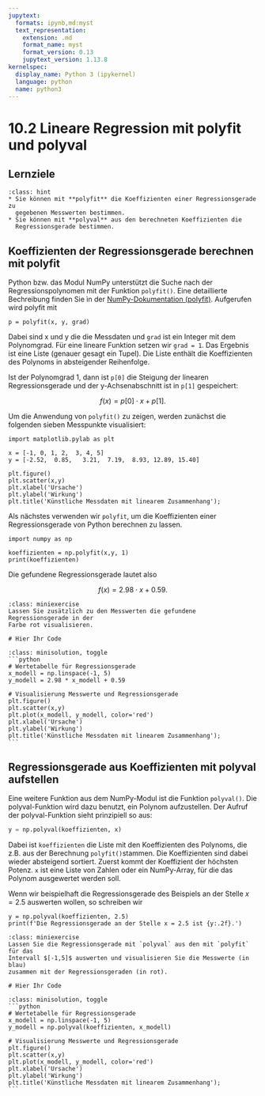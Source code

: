 ```yaml
---
jupytext:
  formats: ipynb,md:myst
  text_representation:
    extension: .md
    format_name: myst
    format_version: 0.13
    jupytext_version: 1.13.8
kernelspec:
  display_name: Python 3 (ipykernel)
  language: python
  name: python3
---
```


# 10.2 Lineare Regression mit polyfit und polyval

## Lernziele

```{admonition} Lernziele
:class: hint
* Sie können mit **polyfit** die Koeffizienten einer Regressionsgerade zu
  gegebenen Messwerten bestimmen.
* Sie können mit **polyval** aus den berechneten Koeffizienten die
  Regressionsgerade bestimmen.
```

## Koeffizienten der Regressionsgerade berechnen mit polyfit

Python bzw. das Modul NumPy unterstützt die Suche nach der Regressionspolynomen
mit der Funktion `polyfit()`. Eine detaillierte Bechreibung finden Sie ìn der
[NumPy-Dokumentation
(polyfit)](https://numpy.org/doc/stable/reference/generated/numpy.polynomial.polynomial.polyfit.html).
Aufgerufen wird polyfit mit

`p = polyfit(x, y, grad)`

Dabei sind x und y die die Messdaten und `grad` ist ein Integer mit dem
Polynomgrad. Für eine lineare Funktion setzen wir `grad = 1`. Das Ergebnis ist
eine Liste (genauer gesagt ein Tupel). Die Liste enthält die Koeffizienten des
Polynoms in absteigender Reihenfolge.

Ist der Polynomgrad 1, dann ist `p[0]` die Steigung der linearen
Regressionsgerade und der y-Achsenabschnitt ist in `p[1]` gespeichert:

$$f(x) = p[0] \cdot x + p[1].$$

Um die Anwendung von `polyfit()` zu zeigen, werden zunächst die folgenden sieben
Messpunkte visualisiert:

```{code-cell} ipython3
import matplotlib.pylab as plt

x = [-1, 0, 1, 2,  3, 4, 5]
y = [-2.52,  0.85,   3.21,  7.19,  8.93, 12.89, 15.40]

plt.figure()
plt.scatter(x,y)
plt.xlabel('Ursache')
plt.ylabel('Wirkung')
plt.title('Künstliche Messdaten mit linearem Zusammenhang');
```

Als nächstes verwenden wir `polyfit`, um die Koeffizienten einer
Regressionsgerade von Python berechnen zu lassen.

```{code-cell} ipython3
import numpy as np

koeffizienten = np.polyfit(x,y, 1)
print(koeffizienten)
```

Die gefundene Regressionsgerade lautet also

$$f(x) = 2.98\cdot x + 0.59.$$ 

```{admonition} Mini-Übung
:class: miniexercise
Lassen Sie zusätzlich zu den Messwerten die gefundene Regressionsgerade in der
Farbe rot visualisieren.
```
```{code-cell} ipython3
# Hier Ihr Code
```
````{admonition} Lösung
:class: minisolution, toggle
```python
# Wertetabelle für Regressionsgerade
x_modell = np.linspace(-1, 5)
y_modell = 2.98 * x_modell + 0.59

# Visualisierung Messwerte und Regressionsgerade
plt.figure()
plt.scatter(x,y)
plt.plot(x_modell, y_modell, color='red')
plt.xlabel('Ursache')
plt.ylabel('Wirkung')
plt.title('Künstliche Messdaten mit linearem Zusammenhang');
```
````

## Regressionsgerade aus Koeffizienten mit polyval aufstellen

Eine weitere Funktion aus dem NumPy-Modul ist die Funktion `polyval()`. Die
polyval-Funktion wird dazu benutzt, ein Polynom aufzustellen. Der Aufruf der
polyval-Funktion sieht prinzipiell so aus:

```python
y = np.polyval(koeffizienten, x)
```

Dabei ist `koeffizienten` die Liste mit den Koeffizienten des Polynoms, die z.B.
aus der Berechnung `polyfit()`stammen. Die Koeffizienten sind dabei wieder
absteigend sortiert. Zuerst kommt der Koeffizient der höchsten Potenz. `x` ist
eine Liste von Zahlen oder ein NumPy-Array, für die das Polynom ausgewertet
werden soll.

Wenn wir beispielhaft die Regressionsgerade des Beispiels an der Stelle $x =
2.5$ auswerten wollen, so schreiben wir

```{code-cell} ipython3
y = np.polyval(koeffizienten, 2.5)
print(f'Die Regressionsgerade an der Stelle x = 2.5 ist {y:.2f}.')
```

```{admonition} Mini-Übung
:class: miniexercise
Lassen Sie die Regressionsgerade mit `polyval` aus den mit `polyfit` für das
Intervall $[-1,5]$ auswerten und visualisieren Sie die Messwerte (in blau)
zusammen mit der Regressionsgeraden (in rot).
```
```{code-cell} ipython3
# Hier Ihr Code
```
````{admonition} Lösung
:class: minisolution, toggle
```python
# Wertetabelle für Regressionsgerade
x_modell = np.linspace(-1, 5)
y_modell = np.polyval(koeffizienten, x_modell)

# Visualisierung Messwerte und Regressionsgerade
plt.figure()
plt.scatter(x,y)
plt.plot(x_modell, y_modell, color='red')
plt.xlabel('Ursache')
plt.ylabel('Wirkung')
plt.title('Künstliche Messdaten mit linearem Zusammenhang');
```
````

